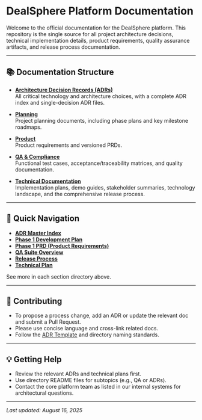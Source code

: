 # DealSphere Platform Documentation

Welcome to the official documentation for the DealSphere platform. This repository is the single source for all project architecture decisions, technical implementation details, product requirements, quality assurance artifacts, and release process documentation.

---

## 📚 Documentation Structure

- **[Architecture Decision Records (ADRs)](adr/)**  
  All critical technology and architecture choices, with a complete ADR index and single-decision ADR files.

- **[Planning](planning/)**  
  Project planning documents, including phase plans and key milestone roadmaps.

- **[Product](product/)**  
  Product requirements and versioned PRDs.

- **[QA & Compliance](qa/)**  
  Functional test cases, acceptance/traceability matrices, and quality documentation.

- **[Technical Documentation](tech/)**  
  Implementation plans, demo guides, stakeholder summaries, technology landscape, and the comprehensive release process.

---

## 🔗 Quick Navigation

- **[ADR Master Index](adr/README.md)**
- **[Phase 1 Development Plan](planning/platform-development-phase1.md)**
- **[Phase 1 PRD (Product Requirements)](product/Phase1_PRD.md)**
- **[QA Suite Overview](qa/README.md)**
- **[Release Process](tech/release-process.md)**
- **[Technical Plan](tech/phase-1-technical-plan.md)**

See more in each section directory above.

---

## 🚦 Contributing

- To propose a process change, add an ADR or update the relevant doc and submit a Pull Request.
- Please use concise language and cross-link related docs.
- Follow the [ADR Template](adr/ADR-0000-template.md) and directory naming standards.

---

## 💡 Getting Help

- Review the relevant ADRs and technical plans first.
- Use directory README files for subtopics (e.g., QA or ADRs).
- Contact the core platform team as listed in our internal systems for architectural questions.

---

_Last updated: August 16, 2025_
